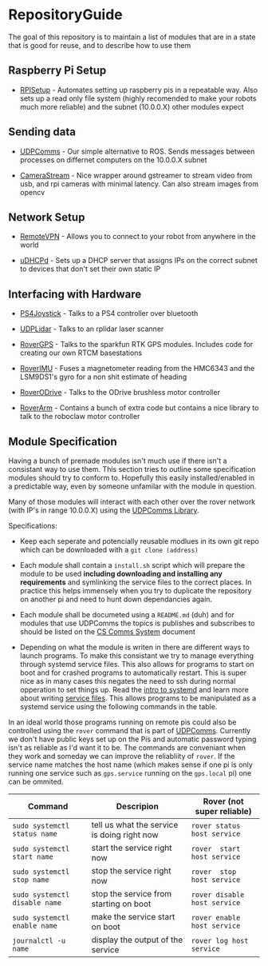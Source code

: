 # RepositoryGuide
The goal of this repository is to maintain a list of modules that are in a state that is good for reuse, and to describe how to use them


## Raspberry Pi Setup
- [RPISetup](https://github.com/stanfordroboticsclub/RPI-Setup) - Automates setting up raspberry pis in a repeatable way. Also sets up a read only file system (highly recomended to make your robots much more reliable) and the subnet (10.0.0.X) other modules expect


## Sending data
- [UDPComms](https://github.com/stanfordroboticsclub/UDPComms) - Our simple alternative to ROS. Sends messages between processes on differnet computers on the 10.0.0.X subnet

- [CameraStream](https://github.com/stanfordroboticsclub/RoverCam) - Nice wrapper around gstreamer to stream video from usb, and rpi cameras with minimal latency. Can also stream images from opencv


## Network Setup

- [RemoteVPN](https://github.com/stanfordroboticsclub/RemoteVPN) - Allows you to connect to your robot from anywhere in the world

- [uDHCPd](https://github.com/stanfordroboticsclub/uDHCPd) - Sets up a DHCP server that assigns IPs on the correct subnet to devices that don't set their own static IP


## Interfacing with Hardware
- [PS4Joystick](https://github.com/stanfordroboticsclub/PS4Joystick) - Talks to a PS4 controller over bluetooth

- [UDPLidar](https://github.com/stanfordroboticsclub/LidarUDP) - Talks to an rplidar laser scanner

- [RoverGPS](https://github.com/stanfordroboticsclub/RoverGPS) - Talks to the sparkfun RTK GPS modules. Includes code for creating our own RTCM basestations

- [RoverIMU](https://github.com/stanfordroboticsclub/RoverIMU) - Fuses a magnetometer reading from the HMC6343 and the LSM9DS1's gyro for a non shit estimate of heading

- [RoverODrive](https://github.com/stanfordroboticsclub/RoverODrive) - Talks to the ODrive brushless motor controller

- [RoverArm](https://github.com/stanfordroboticsclub/RoverArm) - Contains a bunch of extra code but contains a nice library to talk to the roboclaw motor controller



Module Specification
-------------
Having a bunch of premade modules isn't much use if there isn't a consistant way to use them. This section tries to outline some specification modules should try to conform to. Hopefully this easily installed/enabled in a predictable way, even by someone unfamilar with the module in question.

Many of those modules will interact with each other over the rover network (with IP's in range 10.0.0.X) using the [UDPComms Library](https://github.com/stanfordroboticsclub/UDPComms). 

Specifications:

- Keep each seperate and potencially reusable modlues in its own git repo which can be downloaded with a `git clone (address)`

- Each module shall contain a `install.sh` script which will prepare the module to be used **including downloading and installing any requirements** and symlinking the service files to the correct places. In practice this helps immensely when you try to duplicate the repository on another pi and need to hunt down dependancies again.

- Each module shall be documeted using a `README.md` (duh) and for modules that use UDPComms the topics is publishes and subscribes to should be listed on the [CS Comms System](https://docs.google.com/spreadsheets/d/1pqduUwYa1_sWiObJDrvCCz4Al3pl588ytE4u-Dwa6Pw/edit?usp=sharing) document

- Depending on what the module is writen in there are different ways to launch programs. To make this consistant we try to manage everything through systemd service files. This also allows for programs to start on boot and for crashed programs to automatically restart. This is super nice as in many cases this negates the need to ssh during normal opperation to set things up. Read the [intro to systemd](https://www.devdungeon.com/content/creating-systemd-service-files) and learn more about writing [service files](https://www.digitalocean.com/community/tutorials/understanding-systemd-units-and-unit-files#anatomy-of-a-unit-file). This allows programs to be manipulated as a systemd service using the following commands in the table.


In an ideal world those programs running on remote pis could also be controlled using the `rover` command that is part of [UDPComms](https://github.com/stanfordroboticsclub/UDPComms). Currently we don't have public keys set up on the Pis and automatic password typing isn't as reliable as I'd want it to be. The commands are conveniant when they work and someday we can improve the reliabliity of `rover`. If the service name matches the host name (which makes sense if one pi is only running one service such as `gps.service` running on the `gps.local` pi) one can be ommited.

| Command | Descripion | Rover (not super reliable) |
|---------|------------|-------|
| `sudo systemctl status name` | tell us what the service is doing right now | `rover status host service` |
|`sudo systemctl start name` | start the service right now | `rover  start host service` |
|`sudo systemctl stop name` | stop the service right now | `rover  stop host service` |
|`sudo systemctl disable name` | stop the service from starting on boot | `rover disable host service` |
|`sudo systemctl enable name` | make the service start on boot | `rover enable host service` |
|`journalctl -u name` | display the output of the service | `rover log host service` |


